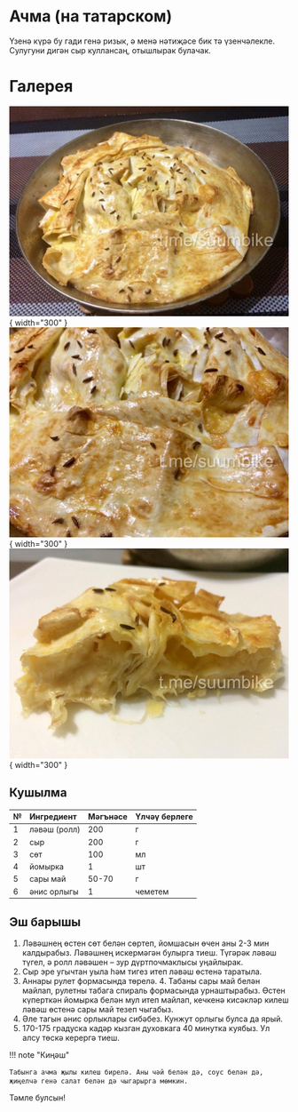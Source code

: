 # Ачма (на татарском)

Үзенә күрә бу гади генә ризык, ә менә нәтиҗәсе бик тә үзенчәлекле. Сулугуни дигән сыр куллансаң, отышлырак булачак.

# Галерея

![alt text](assets/photo_2025-03-04_19-23-16.jpg){ width="300" }
![alt text](assets/photo_2025-03-04_19-23-14.jpg){ width="300" }
![alt text](assets/photo_2025-03-04_19-23-09.jpg){ width="300" }

## Кушылма 

| №   | Ингредиент   | Мәгънәсе | Үлчәү берлеге |
| --- | :----------- | :------- | :------------ |
| 1   | ләвәш (ролл) | 200      | г             |
| 2   | сыр          | 200      | г             |
| 3   | сөт          | 100      | мл            |
| 4   | йомырка      | 1        | шт            |
| 5   | сары май     | 50-70    | г             |
| 6   | әнис орлыгы  | 1        | чеметем       |


## Эш барышы

1. Ләвәшнең өстен сөт белән сөртеп, йомшасын өчен аны 2-3 мин калдырабыз. Ләвәшнең искермәгән булырга тиеш. Түгәрәк ләвәш түгел, ә ролл ләвәшен – зур дүртпочмаклысы уңайлырак.
2. Сыр эре угычтан уыла һәм тигез итеп ләвәш өстенә таратыла. 
3. Аннары рулет формасында төрелә.
4. Табаны сары май белән майлап, рулетны табага спираль формасында урнаштырабыз. Өстен күперткән йомырка белән мул итеп майлап, кечкенә кисәкләр килеш ләвәш өстенә сары май тезеп чыгабыз. 
5. Әле тагын әнис орлыклары сибәбез. Кунжут орлыгы булса да ярый.
6. 170-175 градуска кадәр кызган духовкага 40 минутка куябыз. Ул алсу төскә керергә тиеш. 

!!! note "Киңәш"

    Табынга ачма җылы килеш бирелә. Аны чәй белән дә, соус белән дә, җиңелчә генә салат белән дә чыгарырга мөмкин.

Тәмле булсын!